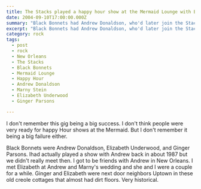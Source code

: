 ```yaml
---
title: The Stacks played a happy hour show at the Mermaid Lounge with Black Bonnets.
date: 2004-09-10T17:00:00.000Z
summary: "Black Bonnets had Andrew Donaldson, who'd later join the Stacks."
excerpt: "Black Bonnets had Andrew Donaldson, who'd later join the Stacks."
category: rock
tags:
  - post
  - rock
  - New Orleans
  - The Stacks
  - Black Bonnets
  - Mermaid Lounge
  - Happy Hour
  - Andrew Donaldson
  - Marny Stein
  - Elizabeth Underwood
  - Ginger Parsons

---
```


I don't remember this gig being a big success. I don't think people were very ready for happy Hour shows at the Mermaid.
But I don't remember it being a big failure either.

Black Bonnets were Andrew Donaldson, Elizabeth Underwood, and Ginger Parsons. Ihad actually played a show with Andrew back in about 1987 but we didn't really meet then. I got to be friends with Andrew in New Orleans. I met Elizabeth at Andrew and Marny's wedding and she and I were a couple for a while. Ginger and Elizabeth were next door neighbors Uptown in these old creole cottages that almost had dirt floors. Very historical.